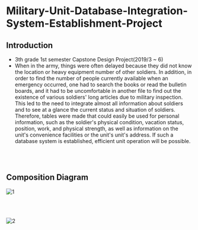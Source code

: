 # Military-Unit-Database-Integration-System-Establishment-Project

## Introduction

+ 3th grade 1st semester Capstone Design Project(2019/3 ~ 6)
+ When in the army, things were often delayed because they did not know the location or heavy equipment number of other soldiers. In addition, in order to find the number of people currently available when an emergency occurred, one had to search the books or read the bulletin boards, and it had to be uncomfortable in another file to find out the existence of various soldiers' long articles due to military inspection. This led to the need to integrate almost all information about soldiers and to see at a glance the current status and situation of soldiers. Therefore, tables were made that could easily be used for personal information, such as the soldier's physical condition, vacation status, position, work, and physical strength, as well as information on the unit's convenience facilities or the unit's unit's address. If such a database system is established, efficient unit operation will be possible.

<br>
<br>

## Composition Diagram
![1](https://user-images.githubusercontent.com/50494545/92577083-3d59dd00-f2c5-11ea-9082-56ffc851f9ed.PNG)

<br>
<br>

![2](https://user-images.githubusercontent.com/50494545/92577097-3fbc3700-f2c5-11ea-808f-fbce702c647e.PNG)

